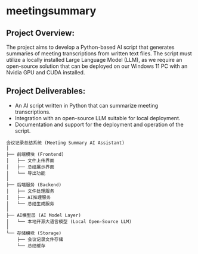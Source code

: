# meetingsummary

## Project Overview:
The project aims to develop a Python-based AI script that generates summaries of meeting transcriptions from written text files. The script must utilize a locally installed Large Language Model (LLM), as we require an open-source solution that can be deployed on our Windows 11 PC with an Nvidia GPU and CUDA installed.

## Project Deliverables:

-    An AI script written in Python that can summarize meeting transcriptions.
-    Integration with an open-source LLM suitable for local deployment.
-    Documentation and support for the deployment and operation of the script.

```
会议记录总结系统 (Meeting Summary AI Assistant)
│
├── 前端模块 (Frontend)
│   ├── 文件上传界面
│   ├── 总结展示界面
│   └── 导出功能
│
├── 后端服务 (Backend)
│   ├── 文件处理服务
│   ├── AI推理服务
│   └── 总结生成服务
│
├── AI模型层 (AI Model Layer)
│   └── 本地开源大语言模型 (Local Open-Source LLM)
│
└── 存储模块 (Storage)
    ├── 会议记录文件存储
    └── 总结缓存
```
